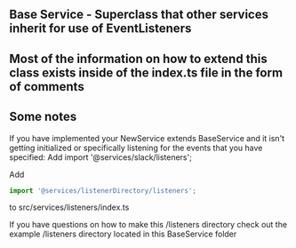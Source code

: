 ## Base Service - Superclass that other services inherit for use of EventListeners

## Most of the information on how to extend this class exists inside of the index.ts file in the form of comments

## Some notes

If you have implemented your NewService extends BaseService and it isn't getting initialized or specifically listening for
the events that you have specified: Add import '@services/slack/listeners';

Add
```js 
import '@services/listenerDirectory/listeners';
```
to src/services/listeners/index.ts

If you have questions on how to make this /listeners directory check out the example /listeners directory located in this
BaseService folder

